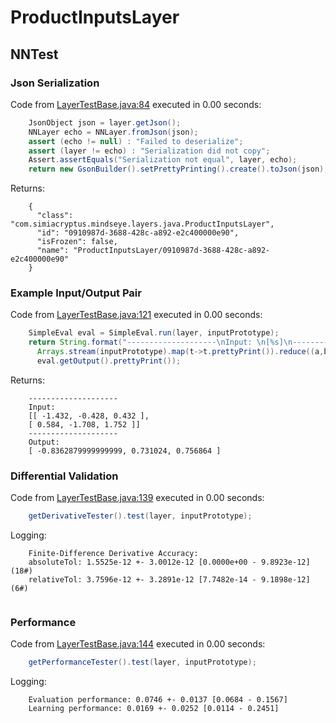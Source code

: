 # ProductInputsLayer
## NNTest
### Json Serialization
Code from [LayerTestBase.java:84](../../../../../../../../../MindsEye/src/test/java/com/simiacryptus/mindseye/layers/LayerTestBase.java#L84) executed in 0.00 seconds: 
```java
    JsonObject json = layer.getJson();
    NNLayer echo = NNLayer.fromJson(json);
    assert (echo != null) : "Failed to deserialize";
    assert (layer != echo) : "Serialization did not copy";
    Assert.assertEquals("Serialization not equal", layer, echo);
    return new GsonBuilder().setPrettyPrinting().create().toJson(json);
```

Returns: 

```
    {
      "class": "com.simiacryptus.mindseye.layers.java.ProductInputsLayer",
      "id": "0910987d-3688-428c-a892-e2c400000e90",
      "isFrozen": false,
      "name": "ProductInputsLayer/0910987d-3688-428c-a892-e2c400000e90"
    }
```



### Example Input/Output Pair
Code from [LayerTestBase.java:121](../../../../../../../../../MindsEye/src/test/java/com/simiacryptus/mindseye/layers/LayerTestBase.java#L121) executed in 0.00 seconds: 
```java
    SimpleEval eval = SimpleEval.run(layer, inputPrototype);
    return String.format("--------------------\nInput: \n[%s]\n--------------------\nOutput: \n%s",
      Arrays.stream(inputPrototype).map(t->t.prettyPrint()).reduce((a,b)->a+",\n"+b).get(),
      eval.getOutput().prettyPrint());
```

Returns: 

```
    --------------------
    Input: 
    [[ -1.432, -0.428, 0.432 ],
    [ 0.584, -1.708, 1.752 ]]
    --------------------
    Output: 
    [ -0.8362879999999999, 0.731024, 0.756864 ]
```



### Differential Validation
Code from [LayerTestBase.java:139](../../../../../../../../../MindsEye/src/test/java/com/simiacryptus/mindseye/layers/LayerTestBase.java#L139) executed in 0.00 seconds: 
```java
    getDerivativeTester().test(layer, inputPrototype);
```
Logging: 
```
    Finite-Difference Derivative Accuracy:
    absoluteTol: 1.5525e-12 +- 3.0012e-12 [0.0000e+00 - 9.8923e-12] (18#)
    relativeTol: 3.7596e-12 +- 3.2891e-12 [7.7482e-14 - 9.1898e-12] (6#)
    
```

### Performance
Code from [LayerTestBase.java:144](../../../../../../../../../MindsEye/src/test/java/com/simiacryptus/mindseye/layers/LayerTestBase.java#L144) executed in 0.00 seconds: 
```java
    getPerformanceTester().test(layer, inputPrototype);
```
Logging: 
```
    Evaluation performance: 0.0746 +- 0.0137 [0.0684 - 0.1567]
    Learning performance: 0.0169 +- 0.0252 [0.0114 - 0.2451]
    
```

